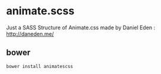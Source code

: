 # animate.scss
Just a SASS Structure of Animate.css made by Daniel Eden : http://daneden.me/

## bower  
`bower install animatescss`
